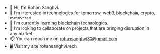 - 👋 Hi, I’m Rohan Sanghvi. 
- 👀 I’m interested in technologies for tomorrow, web3, blockchain, crypto, metaverse
- 🌱 I’m currently learning blockchain technologies.
- 💞️ I’m looking to collaborate on projects that are bringing disruption in any market.
- 📫 You can reach me on rohansanghvi33@gmail.com
- 🖥 Visit my site rohansanghvi.tech
<!---
rohansanghvi33/rohansanghvi33 is a ✨ special ✨ repository because its `README.md` (this file) appears on your GitHub profile.
You can click the Preview link to take a look at your changes.
--->
